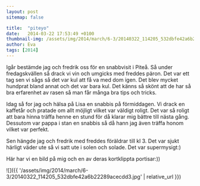 ```yaml
---
layout: post
sitemap: false

title:  "piteyo"
date:   2014-03-22 17:53:49 +0100
thumbnail-img: /assets/img/2014/march/6-3/20140322_114205_532dbfe42a6b22289acecdd3.jpg
author: Eva
tags: [2014]
---
```


Igår bestämde jag och fredrik oss för en snabbvisit i Piteå. Så under fredagskvällen så drack vi vin och umgicks med freddes päron. Det var ett tag sen vi sågs så det var kul att få va med dom igen. Det blev mycket hundprat bland annat och det var bara kul. Det känns så skönt att de har så bra erfarenhet av rasen så man får många bra tips och tricks. 

Idag så for jag och hälsa på Lisa en snabbis på förmiddagen. Vi drack en kaffetår och pratade om allt möjligt vilket var väldigt roligt. Det var så roligt att bara hinna träffa henne en stund för då klarar mig bättre till nästa gång.  Dessutom var pappa i stan en snabbis så då hann jag även träffa honom vilket var perfekt. 

Sen hängde jag och fredrik med freddes föräldrar till kl 3.  Det var sjukt härligt väder ute så vi satt ute i solen och solade. Det var supermysigt:)

Här har vi en bild på mig och en av deras kortklippta portisar:))

![]({{ '/assets/img/2014/march/6-3/20140322_114205_532dbfe42a6b22289acecdd3.jpg'  | relative_url }})

